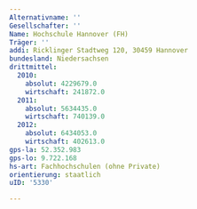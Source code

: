 ```yaml
---
Alternativname: ''
Gesellschafter: ''
Name: Hochschule Hannover (FH)
Träger: ''
addi: Ricklinger Stadtweg 120, 30459 Hannover
bundesland: Niedersachsen
drittmittel:
  2010:
    absolut: 4229679.0
    wirtschaft: 241872.0
  2011:
    absolut: 5634435.0
    wirtschaft: 740139.0
  2012:
    absolut: 6434053.0
    wirtschaft: 402613.0
gps-la: 52.352.983
gps-lo: 9.722.168
hs-art: Fachhochschulen (ohne Private)
orientierung: staatlich
uID: '5330'

---
```


